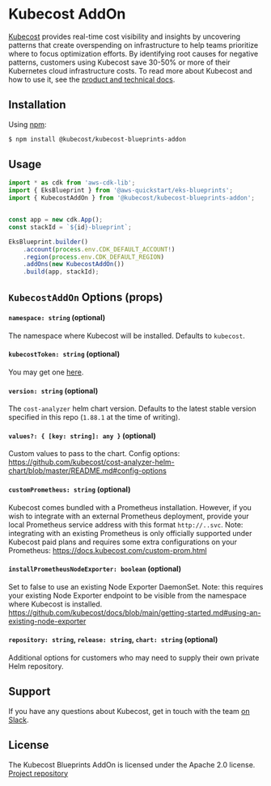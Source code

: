 # Kubecost AddOn

[Kubecost](https://kubecost.com) provides real-time cost visibility and insights by uncovering patterns that create overspending on infrastructure to help teams prioritize where to focus optimization efforts. By identifying root causes for negative patterns, customers using Kubecost save 30-50% or more of their Kubernetes cloud infrastructure costs. To read more about Kubecost and how to use it, see the [product and technical docs](https://docs.kubecost.com/getting-started).

## Installation

Using [npm](https://npmjs.org):

```sh
$ npm install @kubecost/kubecost-blueprints-addon
```

## Usage

```typescript
import * as cdk from 'aws-cdk-lib';
import { EksBlueprint } from '@aws-quickstart/eks-blueprints';
import { KubecostAddOn } from '@kubecost/kubecost-blueprints-addon';


const app = new cdk.App();
const stackId = `${id}-blueprint`;

EksBlueprint.builder()
    .account(process.env.CDK_DEFAULT_ACCOUNT!)
    .region(process.env.CDK_DEFAULT_REGION)
    .addOns(new KubecostAddOn())
    .build(app, stackId);

```

## `KubecostAddOn` Options (props)

#### `namespace: string` (optional)

The namespace where Kubecost will be installed. Defaults to `kubecost`.

#### `kubecostToken: string` (optional)

You may get one [here](https://kubecost.com/install).

#### `version: string` (optional)

The `cost-analyzer` helm chart version. Defaults to the latest stable version specified in this repo (`1.88.1` at the time of writing).

####  `values?: { [key: string]: any }` (optional)

Custom values to pass to the chart. Config options: https://github.com/kubecost/cost-analyzer-helm-chart/blob/master/README.md#config-options 

#### `customPrometheus: string` (optional)

Kubecost comes bundled with a Prometheus installation. However, if you wish to integrate with an external Prometheus deployment, provide your local Prometheus service address with this format `http://..svc`.
Note: integrating with an existing Prometheus is only officially supported under Kubecost paid plans and requires some extra configurations on your Prometheus: https://docs.kubecost.com/custom-prom.html

#### `installPrometheusNodeExporter: boolean` (optional)

Set to false to use an existing Node Exporter DaemonSet.
Note: this requires your existing Node Exporter endpoint to be visible from the namespace where Kubecost is installed.
https://github.com/kubecost/docs/blob/main/getting-started.md#using-an-existing-node-exporter

#### `repository: string`, `release: string`, `chart: string` (optional)

Additional options for customers who may need to supply their own private Helm repository.

## Support

If you have any questions about Kubecost, get in touch with the team [on Slack](https://docs.kubecost.com/support-channels.html).

## License

The Kubecost Blueprints AddOn is licensed under the Apache 2.0 license. [Project repository](https://github.com/kubecost/kubecost-blueprints-addon)
